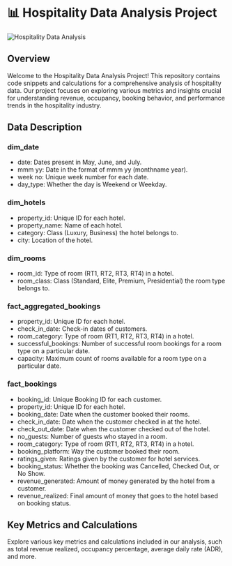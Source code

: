 
# 📊 Hospitality Data Analysis Project

![Hospitality Data Analysis](images/hospitality_data_analysis.jpg)

## Overview
Welcome to the Hospitality Data Analysis Project! This repository contains code snippets and calculations for a comprehensive analysis of hospitality data. Our project focuses on exploring various metrics and insights crucial for understanding revenue, occupancy, booking behavior, and performance trends in the hospitality industry.

## Data Description

### dim_date
- date: Dates present in May, June, and July.
- mmm yy: Date in the format of mmm yy (monthname year).
- week no: Unique week number for each date.
- day_type: Whether the day is Weekend or Weekday.

### dim_hotels
- property_id: Unique ID for each hotel.
- property_name: Name of each hotel.
- category: Class (Luxury, Business) the hotel belongs to.
- city: Location of the hotel.

### dim_rooms
- room_id: Type of room (RT1, RT2, RT3, RT4) in a hotel.
- room_class: Class (Standard, Elite, Premium, Presidential) the room type belongs to.

### fact_aggregated_bookings
- property_id: Unique ID for each hotel.
- check_in_date: Check-in dates of customers.
- room_category: Type of room (RT1, RT2, RT3, RT4) in a hotel.
- successful_bookings: Number of successful room bookings for a room type on a particular date.
- capacity: Maximum count of rooms available for a room type on a particular date.

### fact_bookings
- booking_id: Unique Booking ID for each customer.
- property_id: Unique ID for each hotel.
- booking_date: Date when the customer booked their rooms.
- check_in_date: Date when the customer checked in at the hotel.
- check_out_date: Date when the customer checked out of the hotel.
- no_guests: Number of guests who stayed in a room.
- room_category: Type of room (RT1, RT2, RT3, RT4) in a hotel.
- booking_platform: Way the customer booked their room.
- ratings_given: Ratings given by the customer for hotel services.
- booking_status: Whether the booking was Cancelled, Checked Out, or No Show.
- revenue_generated: Amount of money generated by the hotel from a customer.
- revenue_realized: Final amount of money that goes to the hotel based on booking status.

## Key Metrics and Calculations
Explore various key metrics and calculations included in our analysis, such as total revenue realized, occupancy percentage, average daily rate (ADR), and more.



